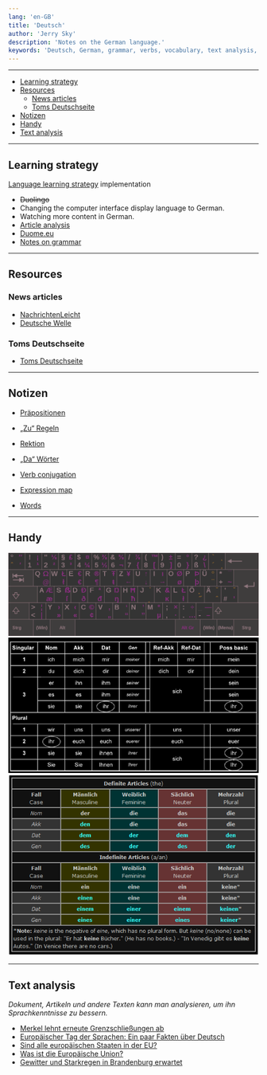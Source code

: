 ```yaml
---
lang: 'en-GB'
title: 'Deutsch'
author: 'Jerry Sky'
description: 'Notes on the German language.'
keywords: 'Deutsch, German, grammar, verbs, vocabulary, text analysis, resources, notes, rules'
---
```


---

- [Learning strategy](#learning-strategy)
- [Resources](#resources)
    - [News articles](#news-articles)
    - [Toms Deutschseite](#toms-deutschseite)
- [Notizen](#notizen)
- [Handy](#handy)
- [Text analysis](#text-analysis)

---

## Learning strategy

[Language learning strategy](../ll-strategy.md) implementation

- ~~Duolingo~~
- Changing the computer interface display language to German.
- Watching more content in German.
- [Article analysis](#text-analysis)
- [Duome.eu](https://duome.eu/tips/en/de)
- [Notes on grammar](#notizen)

---

## Resources

### News articles

- [NachrichtenLeicht](https://www.nachrichtenleicht.de)
- [Deutsche Welle](https://www.dw.com/de)

### Toms Deutschseite

- [Toms Deutschseite](http://www.deutschseite.de/inhalt.html)

---

## Notizen

- [Präpositionen](notizen/präpositionen.md)
- [„Zu“ Regeln](notizen/zu-regeln.md)
- [Rektion](notizen/rektion.md)
- [„Da“ Wörter](notizen/da-wörter.md)

- [Verb conjugation](notizen/verben-konjugation.md)
- [Expression map](notizen/ausdrücke.md)
- [Words](notizen/wörter.md)

---

## Handy

![keyboard layout](handy/deutsche-tastaturbelegung.png)
![possessive](handy/possessiv.png)
![articles](handy/artikel.png)

---

## Text analysis

*Dokument, Artikeln und andere Texten kann man analysieren, um ihn Sprachkenntnisse zu bessern.*

- [Merkel lehnt erneute Grenzschließungen ab](text-analysis/merkel-lehnt-erneute-grenzschließungen-ab.md)
- [Europäischer Tag der Sprachen: Ein paar Fakten über Deutsch](text-analysis/europäischer-tag-der-sprachen-ein-paar-fakten-über-deutsch.md)
- [Sind alle europäischen Staaten in der EU?](text-analysis/sind-alle-europäischen-staaten-in-der-eu.md)
- [Was ist die Europäische Union?](text-analysis/was-ist-die-europäische-union.md)
- [Gewitter und Starkregen in Brandenburg erwartet](text-analysis/gewitter-und-starkregen-in-brandenburg-erwartet.md)
